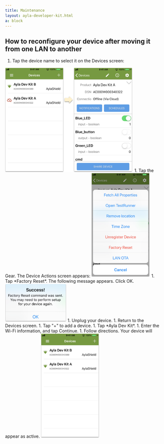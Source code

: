 ```yaml
---
title: Maintenance
layout: ayla-developer-kit.html
a: block
---
```


## How to reconfigure your device after moving it from one LAN to another

1. Tap the device name to select it on the Devices screen:
<img src="aura-devices-device-offline.png" height="340">
1. Tap the Gear. The Device Actions screen appears:
<img src="aura-device-actions.png" height="340">
1. Tap *Factory Reset*. The following message appears. Click OK.
<img src="aura-factory-reset-success.png" width="200">
1. Unplug your device.
1. Return to the Devices screen.
1. Tap "+" to add a device.
1. Tap *Ayla Dev Kit*.
1. Enter the Wi-Fi information, and tap Continue.
1. Follow directions. Your device will appear as active. 
<img src="aura-devices-device-online.png" height="340">
